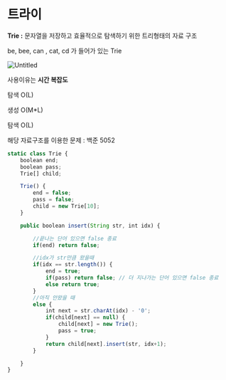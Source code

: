 # 트라이

**Trie :** 문자열을 저장하고 효율적으로 탐색하기 위한 트리형태의 자료 구조

be, bee, can , cat, cd 가 들어가 있는 Trie

![Untitled](https://user-images.githubusercontent.com/55469012/160395938-c3eb6ad2-56f7-4e64-92ec-4f4329da71c3.png)

사용이유는 **시간 복잡도**

탐색 O(L)

생성 O(M*L)

탐색 O(L)

해당 자료구조를 이용한 문제 : 백준 5052

```jsx
static class Trie {
    boolean end;
    boolean pass;
    Trie[] child;

    Trie() {
        end = false;
        pass = false;
        child = new Trie[10];
    }

    public boolean insert(String str, int idx) {

        //끝나는 단어 있으면 false 종료
        if(end) return false;

        //idx가 str만큼 왔을때
        if(idx == str.length()) {
            end = true;
            if(pass) return false; // 더 지나가는 단어 있으면 false 종료
            else return true;
        }
        //아직 안왔을 때
        else {
            int next = str.charAt(idx) - '0';
            if(child[next] == null) {
                child[next] = new Trie();
                pass = true;
            }
            return child[next].insert(str, idx+1);
        }

    }
}
```